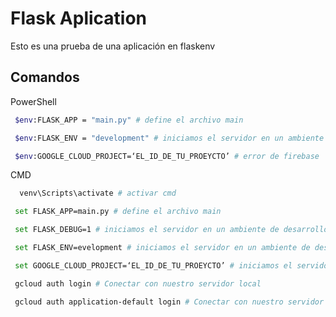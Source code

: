 # Flask Aplication

Esto es una prueba de una aplicación en flaskenv

## Comandos

PowerShell

```bash
 $env:FLASK_APP = "main.py" # define el archivo main
```

```bash
 $env:FLASK_ENV = "development" # iniciamos el servidor en un ambiente de desarrollo.
```

```bash
 $env:GOOGLE_CLOUD_PROJECT=‘EL_ID_DE_TU_PROEYCTO’ # error de firebase
```
CMD

```bash
  venv\Scripts\activate # activar cmd
```

```bash
 set FLASK_APP=main.py # define el archivo main
```

```bash
 set FLASK_DEBUG=1 # iniciamos el servidor en un ambiente de desarrollo.
```

```bash
 set FLASK_ENV=evelopment # iniciamos el servidor en un ambiente de desarrollo.
```

```bash
 set GOOGLE_CLOUD_PROJECT=‘EL_ID_DE_TU_PROEYCTO’ # iniciamos el servidor en un ambiente de desarrollo.
```
```bash
 gcloud auth login # Conectar con nuestro servidor local
```

```bash
 gcloud auth application-default login # Conectar con nuestro servidor local
```